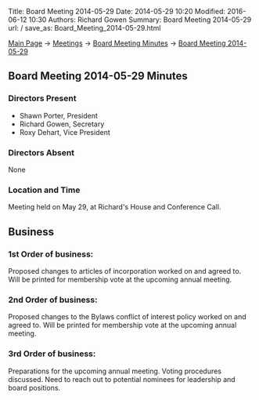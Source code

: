 Title: Board Meeting 2014-05-29
Date: 2014-05-29 10:20
Modified: 2016-06-12 10:30
Authors: Richard Gowen
Summary: Board Meeting 2014-05-29
url: /
save_as: Board_Meeting_2014-05-29.html

[Main Page](index.html) -\> [Meetings](Meetings.html)
-\> [Board Meeting Minutes](Board_Meeting_Minutes.html) -\> [Board Meeting 2014-05-29](Board_Meeting_2014-05-29.html)

Board Meeting 2014-05-29 Minutes
--------------------------------

### Directors Present

-   Shawn Porter, President
-   Richard Gowen, Secretary
-   Roxy Dehart, Vice President

### Directors Absent

None

### Location and Time

Meeting held on May 29, at Richard&#39;s House and Conference Call.

Business
--------

### 1st Order of business:

Proposed changes to articles of incorporation worked on and agreed to.
Will be printed for membership vote at the upcoming annual meeting.

### 2nd Order of business:

Proposed changes to the Bylaws conflict of interest policy worked on and
agreed to. Will be printed for membership vote at the upcoming annual
meeting.

### 3rd Order of business:

Preparations for the upcoming annual meeting. Voting procedures
discussed. Need to reach out to potential nominees for leadership and
board positions.

